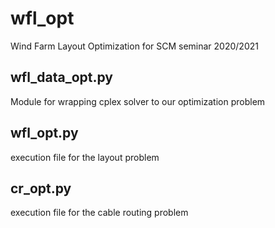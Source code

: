# wfl_opt
Wind Farm Layout Optimization for SCM seminar 2020/2021

## wfl_data_opt.py
Module for wrapping cplex solver to our optimization problem

## wfl_opt.py
execution file for the layout problem

## cr_opt.py
execution file for the cable routing problem
